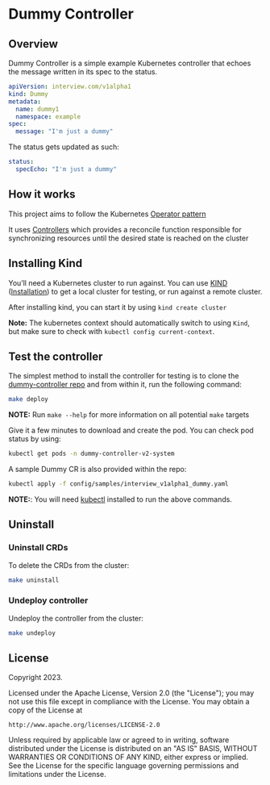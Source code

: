 # Dummy Controller

## Overview

Dummy Controller is a simple example Kubernetes controller that echoes the message written in its spec to the status.

```yaml
apiVersion: interview.com/v1alpha1
kind: Dummy
metadata:
  name: dummy1
  namespace: example
spec:
  message: "I'm just a dummy"
```

The status gets updated as such:

```yaml
status:
  specEcho: "I'm just a dummy"
```

## How it works

This project aims to follow the Kubernetes [Operator pattern](https://kubernetes.io/docs/concepts/extend-kubernetes/operator/)

It uses [Controllers](https://kubernetes.io/docs/concepts/architecture/controller/)
which provides a reconcile function responsible for synchronizing resources until the desired state is reached on the cluster

## Installing Kind

You’ll need a Kubernetes cluster to run against. You can use [KIND](https://sigs.k8s.io/kind) ([Installation](https://kind.sigs.k8s.io/docs/user/quick-start/#installation)) to get a local cluster for testing, or run against a remote cluster.

After installing kind, you can start it by using `kind create cluster`

**Note:** The kubernetes context should automatically switch to using `Kind`, but make sure to check with `kubectl config current-context`.

## Test the controller

The simplest method to install the controller for testing is to clone the [dummy-controller repo](https://github.com/LilShah/dummy-controller-v2) and from within it, run the following command:

```sh
make deploy
```

**NOTE:** Run `make --help` for more information on all potential `make` targets

Give it a few minutes to download and create the pod. You can check pod status by using:

```sh
kubectl get pods -n dummy-controller-v2-system
```

A sample Dummy CR is also provided within the repo:

```sh
kubectl apply -f config/samples/interview_v1alpha1_dummy.yaml
```

**NOTE:**: You will need [kubectl](https://kubernetes.io/docs/tasks/tools/) installed to run the above commands.

## Uninstall

### Uninstall CRDs

To delete the CRDs from the cluster:

```sh
make uninstall
```

### Undeploy controller

Undeploy the controller from the cluster:

```sh
make undeploy
```


## License

Copyright 2023.

Licensed under the Apache License, Version 2.0 (the "License");
you may not use this file except in compliance with the License.
You may obtain a copy of the License at

    http://www.apache.org/licenses/LICENSE-2.0

Unless required by applicable law or agreed to in writing, software
distributed under the License is distributed on an "AS IS" BASIS,
WITHOUT WARRANTIES OR CONDITIONS OF ANY KIND, either express or implied.
See the License for the specific language governing permissions and
limitations under the License.
